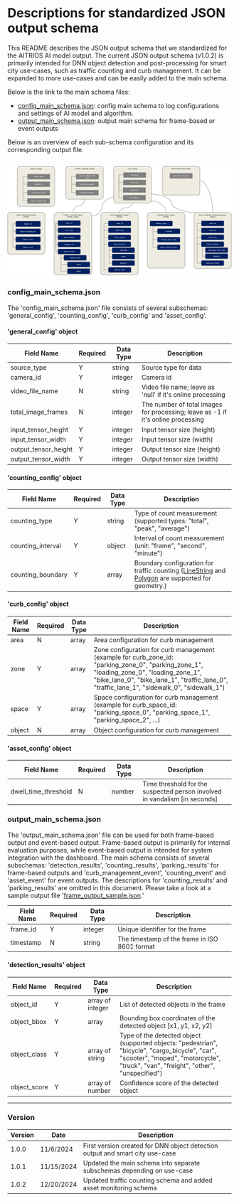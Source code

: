 # Descriptions for standardized JSON output schema

This README describes the JSON output schema that we standardized for the AITRIOS AI model output. The current JSON output schema (v1.0.2) is primarily intended for DNN object detection and post-processing for smart city use-cases, such as traffic counting and curb management. It can be expanded to more use-cases and can be easily added to the main schema. 

Below is the link to the main schema files:
- [config_main_schema.json](https://github.com/smart-camera-engagement/eval-ai-models/blob/v1.0.2/schema/config_main_schema.json): config main schema to log configurations and settings of AI model and algorithm.
- [output_main_schema.json](https://github.com/smart-camera-engagement/eval-ai-models/blob/v1.0.2/schema/output_main_schema.json): output main schema for frame-based or event outputs

Below is an overview of each sub-schema configuration and its corresponding output file.

![schema](v1.0.2.png)
----

### config_main_schema.json
The 'config_main_schema.json' file consists of several subschemas: 'general_config', 'counting_config', 'curb_config' and 'asset_config'.

#### 'general_config' object
| Field Name            | Required  | Data Type | Description |
|-----------------------|-----------|-----------|-------------|
| source_type           |   Y       | string    | Source type for data |
| camera_id             |   Y       | integer   | Camera id |
| video_file_name       |   N       | string    | Video file name; leave as 'null' if it's online processing |
| total_image_frames    |   N       | integer   | The number of total images for processing; leave as -1 if it's online processing |
| input_tensor_height   |   Y       | integer   | Input tensor size (height) |
| input_tensor_width    |   Y       | integer   | Input tensor size (width) |
| output_tensor_height  |   Y       | integer   | Output tensor size (height) |
| output_tensor_width   |   Y       | integer   | Output tensor size (width) |

#### 'counting_config' object
| Field Name            | Required  | Data Type | Description |
|-----------------------|-----------|-----------|-------------|
| counting_type   |   Y       | string   | Type of count measurement (supported types: "total", "peak", "average") |
| counting_interval   |   Y       | object   | Interval of count measurement (unit: "frame", "second", "minute") |
| counting_boundary   |   Y       | array   | Boundary configuration for traffic counting ([LineString](https://datatracker.ietf.org/doc/html/rfc7946#appendix-A.2) and [Polygon](https://datatracker.ietf.org/doc/html/rfc7946#appendix-A.3) are supported for geometry.)|

#### 'curb_config' object
| Field Name            | Required  | Data Type | Description |
|-----------------------|-----------|-----------|-------------|
| area   |   N       | array   | Area configuration for curb management |
| zone   |   Y       | array   | Zone configuration for curb management (example for curb_zone_id: "parking_zone_0", "parking_zone_1", "loading_zone_0", "loading_zone_1", "bike_lane_0", "bike_lane_1", "traffic_lane_0", "traffic_lane_1", "sidewalk_0", "sidewalk_1") |
| space   |   Y       | array   | Space configuration for curb management (example for curb_space_id: "parking_space_0", "parking_space_1", "parking_space_2", ...) |
| object   |   N       | array   | Object configuration for curb management |

#### 'asset_config' object
| Field Name            | Required  | Data Type | Description |
|-----------------------|-----------|-----------|-------------|
| dwell_time_threshold   |   N       | number   | Time threshold for the suspected person involved in vandalism [in seconds] |

### output_main_schema.json
The 'output_main_schema.json' file can be used for both frame-based output and event-based output. Frame-based output is primarily for internal evaluation purposes, while event-based output is intended for system integration with the dashboard. The main schema consists of several subschemas: 'detection_results', 'counting_results', 'parking_results' for frame-based outputs and 'curb_management_event', 'counting_event' and 'asset_event' for event outputs. The descriptions for 'counting_results' and 'parking_results' are omitted in this document. Please take a look at a sample output file '[frame_output_sample.json](https://github.com/smart-camera-engagement/eval-ai-models/blob/v1.0.2/sample/frame_output_sample.json).'

| Field Name | Required  | Data Type | Description |
|------------|-----------|-----------|-------------|
| frame_id  |   Y       | integer    | Unique identifier for the frame |
| timestamp  |   N       | string    | The timestamp of the frame in ISO 8601 format |

#### 'detection_results' object
| Field Name | Required  | Data Type | Description |
|------------|-----------|-----------|-------------|
| object_id   |   Y       | array of integer   | List of detected objects in the frame |
| object_bbox    |   Y       | array     | Bounding box coordinates of the detected object [x1, y1, x2, y2] |
| object_class  |   Y       | array of string    | Type of the detected object (supported objects: "pedestrian", "bicycle", "cargo_bicycle", "car", "scooter", "moped", "motorcycle", "truck", "van", "freight", "other", "unspecified")|
| object_score       |   Y       | array of number    | Confidence score of the detected object |

----
### Version
|   Version  |   Date    | Description |
|------------|-----------|-------------|
| 1.0.0      | 11/6/2024 | First version created for DNN object detection output and smart city use-case |
| 1.0.1      | 11/15/2024 | Updated the main schema into separate subschemas depending on use-case |
| 1.0.2      | 12/20/2024 | Updated traffic counting schema and added asset monitoring schema |